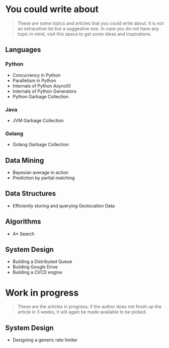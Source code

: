 # You could write about
> These are some topics and articles that you could write about. It is not an exhaustive list but a suggestive one. In case you do not have any topic in mind, visit this space to get some ideas and inspirations.

## Languages

### Python
 - Concurrency in Python
 - Parallelism in Python
 - Internals of Python AsyncIO
 - Internals of Python Generators
 - Python Garbage Collection

### Java
 - JVM Garbage Collection

### Golang
 - Golang Garbage Collection

## Data Mining
 - Bayesian average in action
 - Prediction by partial matching

## Data Structures
 - Efficiently storing and querying Geolocation Data

## Algorithms
 - A\* Search

## System Design
 - Building a Distributed Queue
 - Building Google Drive
 - Building a CI/CD engine

# Work in progress
> These are the articles in progress; if the author does not finish up the article in 3 weeks, it will again be made available to be picked.

## System Design
 - Designing a generic rate limiter
